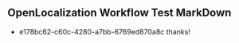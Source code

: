 ## OpenLocalization Workflow Test MarkDown
* e178bc62-c60c-4280-a7bb-6769ed870a8c thanks!

<!--HONumber=Jul16_HO4-->


